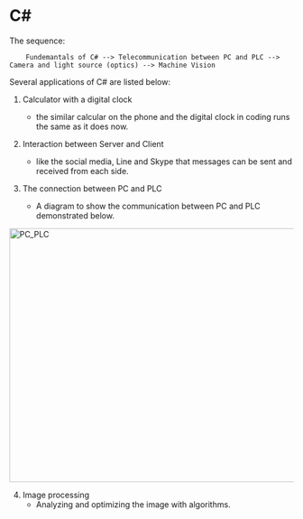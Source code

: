 # C#

The sequence:
        
        Fundemantals of C# --> Telecommunication between PC and PLC --> Camera and light source (optics) --> Machine Vision

Several applications of C# are listed below:

1. Calculator with a digital clock
    - the similar calcular on the phone and the digital clock in coding runs the same as it does now.
    
    
2. Interaction between Server and Client
    - like the social media, Line and Skype that messages can be sent and received from each side.
    
    
3. The connection between PC and PLC
    - A diagram to show the communication between PC and PLC demonstrated below. <br /> 

  <img width="635" alt="PC_PLC" src="https://user-images.githubusercontent.com/61397022/85202486-5348a900-b339-11ea-8722-728724249210.PNG"  width=100%, height="450" >
    
    
4. Image processing
    - Analyzing and optimizing the image with algorithms.
